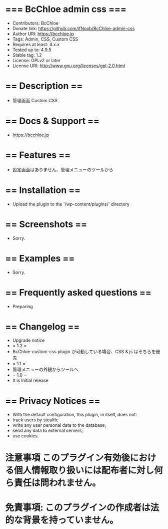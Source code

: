 # === BcChloe admin css ===
* Contributors: BcChloe
* Donate link: https://github.com/ifNoob/BcChloe-admin-css
* Author URI: https://bcchloe.jp
* Tags: Admin, CSS, Custom CSS
* Requires at least: 4.x.x
* Tested up to: 4.9.5
* Stable tag: 1.2
* License: GPLv2 or later
* License URI: http://www.gnu.org/licenses/gpl-2.0.html

# == Description ==
* 管理画面 Custom CSS

# == Docs & Support ==
* https://bcchloe.jp

# == Features ==
* 設定画面はありません、管理メニューのツールから

# == Installation ==
* Upload the plugin to the '/wp-content/plugins/' directory

# == Screenshots ==
* Sorry.

# == Examples ==
* Sorry.

# == Frequently asked questions ==
* Preparing


# == Changelog ==
* Upgrade notice
* = 1.2 =
* BcChloe-custom-css plugin が可動している場合、CSS & js はそちらを優先
* = 1.1 =
* 管理メニューの外観からツールへ
* = 1.0 =
* It is Initial release

# == Privacy Notices ==
* With the default configuration, this plugin, in itself, does not:
* track users by stealth;
* write any user personal data to the database;
* send any data to external servers;
* use cookies.

# 注意事項 このプラグイン有効後における個人情報取り扱いには配布者に対し何ら責任は問われません。
# 免責事項: このプラグインの作成者は法的な背景を持っていません。
